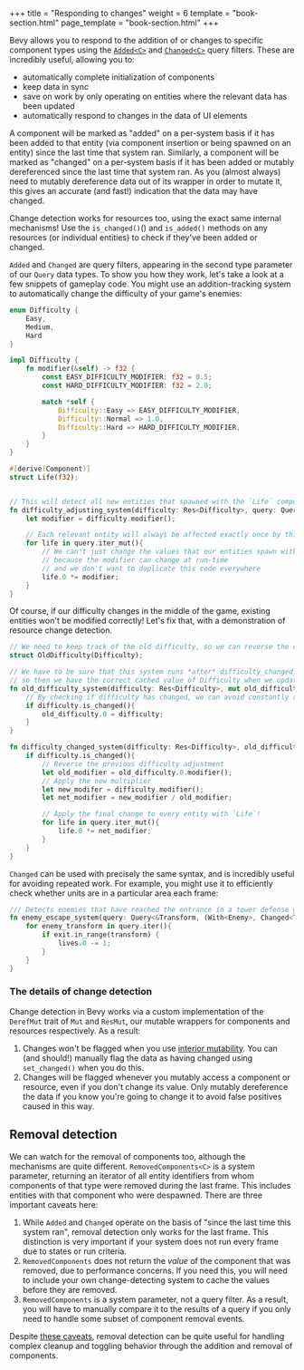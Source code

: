 +++
title = "Responding to changes"
weight = 6
template = "book-section.html"
page_template = "book-section.html"
+++

Bevy allows you to respond to the addition of or changes to specific component types using the [`Added<C>`](https://docs.rs/bevy/latest/bevy/ecs/query/struct.Added.html) and [`Changed<C>`](https://docs.rs/bevy/latest/bevy/ecs/query/struct.Changed.html) query filters.
These are incredibly useful, allowing you to:

- automatically complete initialization of components
- keep data in sync
- save on work by only operating on entities where the relevant data has been updated
- automatically respond to changes in the data of UI elements

A component will be marked as "added" on a per-system basis if it has been added to that entity (via component insertion or being spawned on an entity) since the last time that system ran.
Similarly, a component will be marked as "changed" on a per-system basis if it has been added or mutably dereferenced since the last time that system ran.
As you (almost always) need to mutably dereference data out of its wrapper in order to mutate it, this gives an accurate (and fast!) indication that the data may have changed.

Change detection works for resources too, using the exact same internal mechanisms!
Use the `is_changed()`() and `is_added()` methods on any resources (or individual entities) to check if they've been added or changed.

`Added` and `Changed` are query filters, appearing in the second type parameter of our `Query` data types.
To show you how they work, let's take a look at a few snippets of gameplay code.
You might use an addition-tracking system to automatically change the difficulty of your game's enemies:

```rust
enum Difficulty {
	Easy,
	Medium,
	Hard
}

impl Difficulty {
	fn modifier(&self) -> f32 {
		const EASY_DIFFICULTY_MODIFIER: f32 = 0.5;
		const HARD_DIFFICULTY_MODIFIER: f32 = 2.0;

		match *self {
			Difficulty::Easy => EASY_DIFFICULTY_MODIFIER,
			Difficulty::Normal => 1.0,
			Difficulty::Hard => HARD_DIFFICULTY_MODIFIER,
		}
	}
}

#[derive(Component)]
struct Life(f32);


// This will detect all new entities that spawned with the `Life` component, or entities who just had that component added
fn difficulty_adjusting_system(difficulty: Res<Difficulty>, query: Query<&mut Life, Added<Life>>){
	let modifier = difficulty.modifier();

	// Each relevant entity will always be affected exactly once by this system
	for life in query.iter_mut(){
		// We can't just change the values that our entities spawn with,
		// because the modifier can change at run-time
		// and we don't want to duplicate this code everywhere
		life.0 *= modifier;
	} 
}
```

Of course, if our difficulty changes in the middle of the game, existing entities won't be modified correctly!
Let's fix that, with a demonstration of resource change detection.

```rust
// We need to keep track of the old difficulty, so we can reverse the changes easily
struct OldDifficulty(Difficulty);

// We have to be sure that this system runs *after* difficulty_changed_system
// so then we have the correct cached value of Difficulty when we update enemy stats
fn old_difficulty_system(difficulty: Res<Difficulty>, mut old_difficulty: ResMut<OldDifficulty>){
	// By checking if difficulty has changed, we can avoid constantly rewriting this value
	if difficulty.is_changed(){
		old_difficulty.0 = difficulty;
	}
}

fn difficulty_changed_system(difficulty: Res<Difficulty>, old_difficulty: Res<OldDifficulty> query: Query<&mut Life>){
	if difficulty.is_changed(){
		// Reverse the previous difficulty adjustment
		let old_modifier = old_difficulty.0.modifier();
		// Apply the new multiplier
		let new_modifer = difficulty.modifier();
		let net_modifier = new_modifier / old_modifier;

		// Apply the final change to every entity with `Life`!
		for life in query.iter_mut(){
			life.0 *= net_modifier;
		} 
	}
}
```

`Changed` can be used with precisely the same syntax, and is incredibly useful for avoiding repeated work.
For example, you might use it to efficiently check whether units are in a particular area each frame:

```rust
/// Detects enemies that have reached the entrance in a tower defense game
fn enemy_escape_system(query: Query<&Transform, (With<Enemy>, Changed<Transform>>>, exit: Res<Exit>, lives: ResMut<Lives>){
	for enemy_transform in query.iter(){
		if exit.in_range(transform) {
			lives.0 -= 1;
		}
	}
}
```

### The details of change detection

Change detection in Bevy works via a custom implementation of the `DerefMut` trait of `Mut` and `ResMut`, our mutable wrappers for components and resources respectively.
As a result:

1. Changes won't be flagged when you use [interior mutability](https://doc.rust-lang.org/book/ch15-05-interior-mutability.html). You can (and should!) manually flag the data as having changed using `set_changed()` when you do this.
2. Changes will be flagged whenever you mutably access a component or resource, even if you don't change its value. Only mutably dereference the data if you know you're going to change it to avoid false positives caused in this way.

## Removal detection

We can watch for the removal of components too, although the mechanisms are quite different.
`RemovedComponents<C>` is a system parameter, returning an iterator of all entity identifiers from whom components of that type were removed during the last frame.
This includes entities with that component who were despawned.
There are three important caveats here:

1. While `Added` and `Changed` operate on the basis of "since the last time this system ran", removal detection only works for the last frame. This distinction is very important if your system does not run every frame due to states or run criteria.
2. `RemovedComponents` does not return the *value* of the component that was removed, due to performance concerns. If you need this, you will need to include your own change-detecting system to cache the values before they are removed.
3. `RemovedComponents` is a system parameter, not a query filter. As a result, you will have to manually compare it to the results of a query if you only need to handle some subset of component removal events.

Despite [these caveats](https://github.com/bevyengine/bevy/issues/2148), removal detection can be quite useful for handling complex cleanup and toggling behavior through the addition and removal of components.
